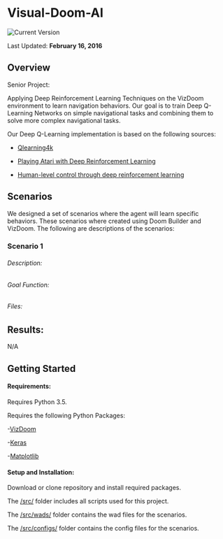 # Visual-Doom-AI
![Current Version](https://img.shields.io/badge/version-0.0.2-red.svg)

Last Updated: **February 16, 2016**

## Overview
Senior Project:

Applying Deep Reinforcement Learning Techniques on the VizDoom environment to learn
navigation behaviors. Our goal is to train Deep Q-Learning Networks on simple navigational
tasks and combining them to solve more complex navigational tasks.

Our Deep Q-Learning implementation is based on the following sources:

- [Qlearning4k](https://github.com/farizrahman4u/qlearning4k)

- [Playing Atari with Deep Reinforcement Learning](https://www.cs.toronto.edu/~vmnih/docs/dqn.pdf)

- [Human-level control through deep reinforcement learning](http://www.nature.com/nature/journal/v518/n7540/full/nature14236.html)

## Scenarios

We designed a set of scenarios where the agent will learn specific behaviors. These
scenarios where created using Doom Builder and VizDoom. The following are descriptions of
the scenarios:

### Scenario 1

###### Description:

###### Goal Function:

###### Files:

## Results:

N/A

## Getting Started

#### Requirements:

Requires Python 3.5.

Requires the following Python Packages:

-[VizDoom](https://github.com/Marqt/ViZDoom)

-[Keras](https://github.com/fchollet/keras)

-[Matplotlib](http://matplotlib.org/)

#### Setup and Installation:

Download or clone repository and install required packages.

The [/src/](src) folder includes all scripts used for this project.

The [/src/wads/](src/wads) folder contains the wad files for the scenarios.

The [/src/configs/](src/configs) folder contains the config files for the scenarios.
